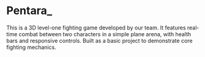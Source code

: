 # Pentara_
This is a 3D level-one fighting game developed by our team. It features real-time combat between two characters in a simple plane arena, with health bars and responsive controls. Built as a basic project to demonstrate core fighting mechanics.
